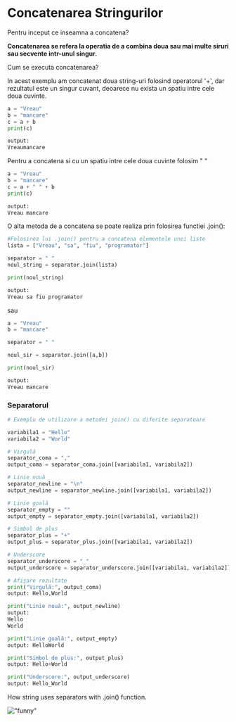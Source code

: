 # Concatenarea Stringurilor

Pentru inceput ce inseamna a concatena?

**Concatenarea se refera la operatia de a combina doua sau mai multe siruri sau secvente intr-unul singur.**

Cum se executa concatenarea?

In acest exemplu am concatenat doua string-uri folosind operatorul '+', dar rezultatul este un singur cuvant, deoarece nu exista un spatiu intre cele doua cuvinte.

```python
a = "Vreau"
b = "mancare"
c = a + b
print(c)

output:
Vreaumancare
```

Pentru a concatena si cu un spatiu intre cele doua cuvinte folosim " " 

```python
a = "Vreau"
b = "mancare"
c = a + " " + b
print(c)

output:
Vreau mancare
```

O alta metoda de a concatena se poate realiza prin folosirea functiei .join():

```python
#Folosirea lui .join() pentru a concatena elementele unei liste
lista = ["Vreau", "sa", "fiu", "programator"]

separator = " "
noul_string = separator.join(lista)

print(noul_string)

output:
Vreau sa fiu programator
```

sau

```python
a = "Vreau"
b = "mancare"

separator = " "

noul_sir = separator.join([a,b])

print(noul_sir)

output:
Vreau mancare
```

### Separatorul 

```python
# Exemplu de utilizare a metodei join() cu diferite separatoare

variabila1 = "Hello"
variabila2 = "World"

# Virgulă
separator_coma = ","
output_coma = separator_coma.join([variabila1, variabila2])

# Linie nouă
separator_newline = "\n"
output_newline = separator_newline.join([variabila1, variabila2])

# Linie goală
separator_empty = ""
output_empty = separator_empty.join([variabila1, variabila2])

# Simbol de plus
separator_plus = "+"
output_plus = separator_plus.join([variabila1, variabila2])

# Underscore
separator_underscore = "_"
output_underscore = separator_underscore.join([variabila1, variabila2])

# Afișare rezultate
print("Virgulă:", output_coma)
output: Hello,World

print("Linie nouă:", output_newline)
output: 
Hello
World

print("Linie goală:", output_empty)
output: HelloWorld

print("Simbol de plus:", output_plus)
output: Hello+World

print("Underscore:", output_underscore)
output: Hello_World
```
How string uses separators with .join() function. 

!["funny"](https://media.tenor.com/wildOY_tkPEAAAAC/push-it-mr-bean.gif)